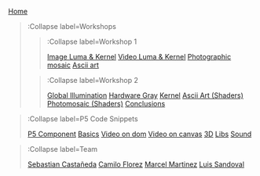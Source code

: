 [Home](/)

> :Collapse label=Workshops
> 
> > :Collapse label=Workshop 1
> >
> > [Image Luma & Kernel](/docs/workshops/workshop1/imgLumaKernel)
> > [Video Luma & Kernel](/docs/workshops/workshop1/vidLumaKernel)
> > [Photographic mosaic](/docs/workshops/workshop1/photoMosaic)
> > [Ascii art](/docs/workshops/workshop1/asciiArt)
>
> > :Collapse label=Workshop 2
> >
> > [Global Illumination](/docs/workshops/workshop2/lumi)
> > [Hardware Gray](/docs/workshops/workshop2/hardwareGray)
> > [Kernel](/docs/workshops/workshop2/kernel)
> > [Ascii Art (Shaders)](/docs/workshops/workshop2/asciiart)
> > [Photomosaic (Shaders)](/docs/workshops/workshop2/photomosaic)
> > [Conclusions](/docs/workshops/workshop2/Conclusions)

> :Collapse label=P5 Code Snippets
> 
> [P5 Component](/docs/snippets/component)
> [Basics](/docs/snippets/basic)
> [Video on dom](/docs/snippets/video-dom)
> [Video on canvas](/docs/snippets/video-canvas)
> [3D](/docs/snippets/3d)
> [Libs](/docs/snippets/lib)
> [Sound](/docs/snippets/sound)

> :Collapse label=Team
> 
> [Sebastian Castañeda](/docs/members/Sebastian-Castaneda)
> [Camilo Florez](/docs/members/Camilo-Florez)
> [Marcel Martinez](/docs/members/Marcel-Martinez)
> [Luis Sandoval](/docs/members/Luis-Sandoval)